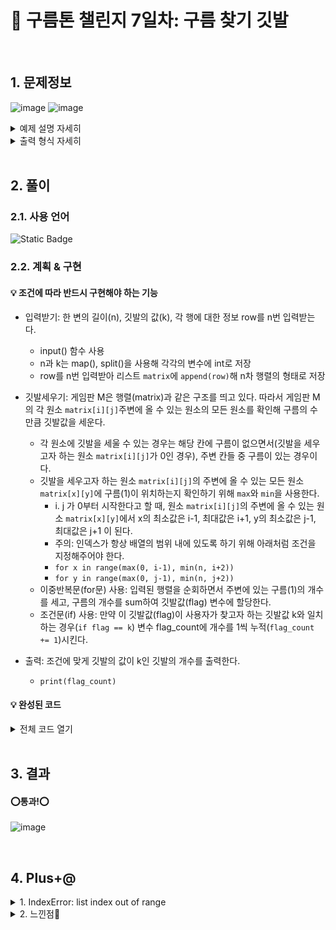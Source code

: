 # 🧩 구름톤 챌린지 7일차: 구름 찾기 깃발

</br>

## 1. 문제정보
![image](https://github.com/hj4645/goormChallenge/assets/134211096/bd432c5c-96a0-4476-b735-5064f13eded7)
![image](https://github.com/hj4645/goormChallenge/assets/134211096/43c87ae9-c8a5-439d-90a8-418d2096f405)

  <details>
  <summary>예제 설명 자세히</summary>
    
![image](https://github.com/hj4645/goormChallenge/assets/134211096/8348efcc-aa9f-4a1c-a041-b6afa9a244f9)
![image](https://github.com/hj4645/goormChallenge/assets/134211096/9e29c5d4-d7b4-4c24-9af1-759aeb0138c1)
![image](https://github.com/hj4645/goormChallenge/assets/134211096/9d9c4d75-4d90-4ce3-90c1-7f289c061564)
  </details>

  <details>
  <summary>출력 형식 자세히</summary>
  
![image](https://github.com/hj4645/goormChallenge/assets/134211096/c2dcbfae-8bb9-401e-b850-a557c4599453)
  </details>
</br>

## 2. 풀이
### 2.1. 사용 언어
![Static Badge](https://img.shields.io/badge/python-%233776AB?style=for-the-badge&logo=python&logoColor=white)

### 2.2. 계획 & 구현
#### 💡 조건에 따라 반드시 구현해야 하는 기능

- 입력받기: 한 변의 길이(n), 깃발의 값(k), 각 행에 대한 정보 row를 n번 입력받는다.
  - input() 함수 사용
  - n과 k는 map(), split()을 사용해 각각의 변수에 int로 저장
  - row를 n번 입력받아 리스트 `matrix`에 `append(row)`해 n차 행렬의 형태로 저장

- 깃발세우기: 게임판 M은 행렬(matrix)과 같은 구조를 띄고 있다. 따라서 게임판 M의 각 원소 `matrix[i][j]`주변에 올 수 있는 원소의 모든 원소를 확인해 구름의 수만큼 깃발값을 세운다.
  - 각 원소에 깃발을 세울 수 있는 경우는 해당 칸에 구름이 없으면서(깃발을 세우고자 하는 원소 `matrix[i][j]`가 0인 경우), 주변 칸들 중 구름이 있는 경우이다.
  - 깃발을 세우고자 하는 원소 `matrix[i][j]`의 주변에 올 수 있는 모든 원소 `matrix[x][y]`에 구름(1)이 위치하는지 확인하기 위해 `max`와 `min`을 사용한다.
    - i. j 가 0부터 시작한다고 할 때, 원소 `matrix[i][j]`의 주변에 올 수 있는 원소 `matrix[x][y]`에서 x의 최소값은 i-1, 최대값은 i+1, y의 최소값은 j-1, 최대값은 j+1 이 된다.
    - 주의: 인덱스가 항상 배열의 범위 내에 있도록 하기 위해 아래처럼 조건을 지정해주어야 한다.
    - `for x in range(max(0, i-1), min(n, i+2))`
    - `for y in range(max(0, j-1), min(n, j+2))`
  - 이중반복문(for문) 사용: 입력된 행렬을 순회하면서 주변에 있는 구름(1)의 개수를 세고, 구름의 개수를 sum하여 깃발값(flag) 변수에 할당한다.
  - 조건문(if) 사용: 만약 이 깃발값(flag)이 사용자가 찾고자 하는 깃발값 k와 일치하는 경우(`if flag == k`) 변수 flag_count에 개수를 1씩 누적(`flag_count += 1`)시킨다.
 
- 출력: 조건에 맞게 깃발의 값이 k인 깃발의 개수를 출력한다.
  - `print(flag_count)`
  
#### 💡 완성된 코드

  <details>
  <summary>전체 코드 열기</summary>

```python
n, k = map(int, input().split(" "))  # 한 변의 길이 n과 깃발의 값 k 입력 받기

# 행렬 입력 받기
matrix = []
for i in range(n):
    row = list(map(int, input().split(" ")))
    matrix.append(row)

flag_count = 0

# 입력된 행렬을 순회하면서 주변에 있는 1의 개수를 세고 깃발의 값이 k인 경우 개수 증가
for i in range(n):
    for j in range(n):
        if matrix[i][j] == 0:
            flag = sum(matrix[x][y] for x in range(max(0, i-1), min(n, i+2))
                                    for y in range(max(0, j-1), min(n, j+2)))
            if flag == k:
                flag_count += 1

# 깃발의 값이 k인 깃발의 개수 출력
print(flag_count)
```
  </details>

</br>

## 3. 결과

#### ⭕통과!⭕
![image](https://github.com/hj4645/goormChallenge/assets/134211096/53c97fed-64bf-4021-916c-79d415de167c)

</br>

## 4. Plus+@
<details>
  <summary> 1. IndexError: list index out of range </summary>
  
  - 문제
    - 깃발을 세우고자 하는 원소 `matrix[i][j]`의 주변에 올 수 있는 모든 원소 `matrix[x][y]`를 구하기 위해 범위 지정 중 IndexError 발생
  - 해결
    - x, y 의 범위를 지정할 때 max, min을 사용해 index 범위를 벗어나지 않도록 지정해주어야 한다.
      - `for x in range(max(0, i-1), min(n, i+2))`
      - `for y in range(max(0, j-1), min(n, j+2))`
</details>

<details>
  <summary>2. 느낀점💬</summary>
  
  - 이번 문제는 지뢰 찾기와 유사한 내용의 문제였기에 먼저 직접 지뢰찾기 게임을 해보며 문제를 이해하는 시간을 가졌다.
  - 그리고 깃발을 꼽고자 하는 위치 주변에 오는 원소들의 위치를 가져오기 위해, 문제가 행렬과 유사한 형태를 띄고 있음을 파악하고 학생 때 배웠던 행렬의 개념에 대해서도 다시 찾아보며 공부하였다.
  - 학생 시절 행렬을 배우며 행렬은 어디에 쓰이는건지 궁금했던 적이 있었는데 이번 기회를 통해 단순해보이는 수학적 개념도 코드 속에서 여러 방향으로 응용할 수 있음을 배웠다.
</details>
